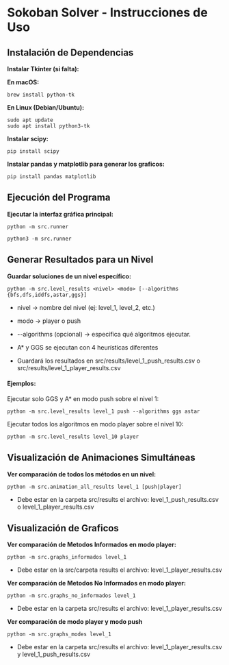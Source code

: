 # Sokoban Solver - Instrucciones de Uso

## Instalación de Dependencias

**Instalar Tkinter (si falta):**

**En macOS:**
```
brew install python-tk
```

**En Linux (Debian/Ubuntu):**
```
sudo apt update
sudo apt install python3-tk
```

**Instalar scipy:**
```
pip install scipy
```

**Instalar pandas y matplotlib para generar los graficos:**
```
pip install pandas matplotlib
```

## Ejecución del Programa

**Ejecutar la interfaz gráfica principal:**
```
python -m src.runner
```
```
python3 -m src.runner
```

## Generar Resultados para un Nivel

**Guardar soluciones de un nivel específico:**
```
python -m src.level_results <nivel> <modo> [--algorithms {bfs,dfs,iddfs,astar,ggs}]
```

- nivel → nombre del nivel (ej: level_1, level_2, etc.)

- modo → player o push

- --algorithms (opcional) → especifica qué algoritmos ejecutar.
- A* y GGS se ejecutan con 4 heurísticas diferentes
- Guardará los resultados en src/results/level_1_push_results.csv o src/results/level_1_player_results.csv

#### Ejemplos:
Ejecutar solo GGS y A* en modo push sobre el nivel 1:
```
python -m src.level_results level_1 push --algorithms ggs astar
```

Ejecutar todos los algoritmos en modo player sobre el nivel 10:
```
python -m src.level_results level_10 player
```


## Visualización de Animaciones Simultáneas

**Ver comparación de todos los métodos en un nivel:**
```
python -m src.animation_all_results level_1 [push|player]
```
- Debe estar en la carpeta src/results el archivo: level_1_push_results.csv o level_1_player_results.csv


## Visualización de Graficos

**Ver comparación de Metodos Informados en modo player:**
```
python -m src.graphs_informados level_1
```
- Debe estar en la src/carpeta results el archivo: level_1_player_results.csv


**Ver comparación de Metodos No Informados en modo player:**
```
python -m src.graphs_no_informados level_1
```
- Debe estar en la carpeta src/results el archivo: level_1_player_results.csv


**Ver comparación de modo player y modo push**
```
python -m src.graphs_modes level_1
```
- Debe estar en la carpeta src/results el archivo: level_1_player_results.csv y level_1_push_results.csv
